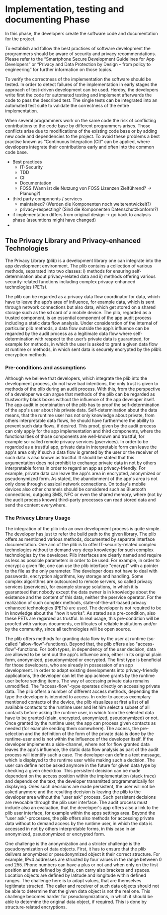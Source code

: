 # Implementation, testing and documenting Phase

In this phase, the developers create the software code and documentation for the project.

To establish and follow the best practises of software development the programmers should be aware of security and privacy recommendations.  Please refer to the “Smartphone Secure Development Guidelines for App Developers” or “Privacy and Data Protection by Design – from policy to engineering” for further information on those topics.

To verify the correctness of the implementation the software should be tested. In order to detect failures of the implementation in early stages the approach of test-driven development can be used. Hereby, the developers write first the code for automated testing and implement afterwards the code to pass the described test. The single tests can be integrated into an automated test suite to validate the correctness of the entire implementation.

When several programmers work on the same code the risk of conflicting contributions to the code base by different programmers arises. Those conflicts arise due to modifications of the existing code base or by adding new code and dependencies to the project. To avoid these problems a best practise known as “Continuous Integration (CI)” can be applied, where developers integrate their contributions early and often into the common code base.

* Best practices
  * IT-Security
  * TDD
  * CI
  * Documentation
  * FOSS \(Wann ist die Nutzung von FOSS Lizenzen Zielführend? → Planung?\)
* third party components / services
  * maintained? \(Werden die Komponenten noch weiterentwickelt?\)
  * privacy-respecting? \(Sind die Komponenten Datenschutzkonform?\)
* if implementation differs from original design → go back to analysis phase \(assumtions might have changed\)
* 


## **The Privacy Library and Privacy-enhanced Technologies**

The Privacy Library \(plib\) is a development library one can integrate into the app development environment. The plib contains a collection of various methods, separated into two classes: i\) methods for ensuring self-determination about privacy-related data and ii\) methods offering various security-related functions including complex privacy-enhanced technologies \(PETs\).



The plib can be regarded as a privacy data flow coordinator for data, which have to leave the app’s area of influence, for example data, which is sent through network connections but also data, which get stored on a shared storage such as the sd card of a mobile device. The plib, regarded as a trusted component, is an essential component of the app audit process including a static data flow analysis. Under consideration of the internal of particular plib methods, a data flow outside the app’s influence can be regarded by the audit process as a legitimate data flow where self-determination with respect to the user’s private data is guaranteed, for example for methods, in which the user is asked to grant a given data flow at runtime or methods, in which sent data is securely encrypted by the plib’s encryption methods.



### **Pre-conditions and assumptions**

Although we believe that developers, which integrate the plib into the development process, do not have bad intentions, the only trust is given to methods of the plib during an audit process. With this, from the perspective of a developer we can argue that methods of the plib can be regarded as trustworthy black boxes without the influence of the app developer itself. The app audit in combination of the plib has to proof the self-determination of the app's user about his private data. Self-determination about the data means, that the runtime user has not only knowledge about private, from others interpretable data flows, he should have furthermore the ability to prevent such data flows, if desired. This proof, given by the audit process can only apply for the app implementation and third components, where the functionalities of those components are well-known and trustful, for example so-called remote privacy services \(pservices\). In order to be regarded as a trustful app, private data in interpretable form can leave the app's area only if such a data flow is granted by the user or the receiver of such data is also known as trustful. It should be stated that this argumentation does not prohibit to exchange private data in not by others interpretable forms in order to regard an app as privacy-friendly. For example, private data can leave the app's area in encrypted, anonymized or pseudonymized form. As stated, the abandonment of the app's area is not only done through classical network connections. On today's mobile devices also other channels should be considered such as Bluetooth connections, outgoing SMS, NFC or even the shared memory, where \(not by the audit process known\) third-party processes can read stored data and send the content everywhere.



### The Privacy Library Usage

The integration of the plib into an own development process is quite simple. The developer has just to refer the build path to the given library. The plib offers as mentioned various methods, documented by separate interface documentation. One aim of the plib is to offer IT-security-related complex technologies without to demand very deep knowledge for such complex technologies by the developer. Plib interfaces are clearly named and require as less as possible parameters in order to be used. For example, in order to encrypt a given file, one can use the plib interface "encrypt" with a pointer to the file as the only parameter. The developer does not have to deal with passwords, encryption algorithms, key storage and handling. Some complex algorithms are outsourced to remote servers, so called privacy services \(pservices\), for example storage solutions, in which it is guaranteed that nobody except the data owner is in knowledge about the existence and the content of this data, neither the pservice operator. For the realization of such complex methods, state-of-the-art-based privacy enhanced technologies \(PETs\) are used. The developer is not required to be in knowledge about the "how it works". As stated as a pre-condition, also these PETs are regarded as trustful. In real usage, this pre-condition will be proofed with various documents, certificates of reliable institutions and/or by the community, since all technologies will be open source. 



The plib offers methods for granting data flow by the user at runtime \(so-called "allow-flow"-functions\). Beyond that, the plib offers also "access-flow"-functions. For both types, in dependency of the user decision, data are allowed to be sent out the app's influence area, either in its original plain form, anonymized, pseudonymized or encrypted. The first type is beneficial for those developers, who are already in possession of an app development. In order to adapt existing developments into privacy-friendly applications, the developer can let the app achieve grants by the runtime user before sending items. The way of accessing private data remains unmodified. The "access-flow"-type operates directly on accessing private data. The plib offers a number of different access methods, depending the type the developer is intended to access. In order to access exemplary mentioned contacts of the device, the plib visualizes at first a list of all available contacts to the runtime user and let him select a subset of all contacts before asking the runtime user, in which form the selected data have to be granted \(plain, encrypted, anonymized, pseudonymized\) or not. Once granted by the runtime user, the app can process given contacts as needed \(for example sending them somewhere\). The access, the pre-selection and the definition of the form of the private data is done by the runtime-user and is not within the influence of the developer itself. If the developer implements a side-channel, where not for flow granted data leaves the app's influence, the static data flow analysis as part of the audit process will identify such a case. The developer can define a text message, which is displayed to the runtime user while making such a decision. The user can define not be asked anymore in the future for given data type by checking a given checkbox. This persistent decision can be made dependent on the access position within the implementation \(stack trace\) and depends on the text, the developer transmitted programmatically for displaying. Ones such decisions are made persistent, the user will not be asked anymore and the resulting decision is leaving the plib to the developer area without the "user ask" process. Such persistent decisions are revocable through the plib user interface. The audit process must include also an evaluation, that the developer's app offers also a link to the plib user interface, for example within the apps settings area. Beyond the "user ask"-processes, the plib offers also methods for accessing private data without to demand access by the runtime user, in which the data is accessed in not by others interpretable forms, in this case in an anonymized, pseudonymized or encrypted form.



One challenge is the anonymization and a stricter challenge is the pseudonymization of data objects. First, it has to ensure that the plib delivers anonymized or pseudonymized object it their correct structure. For example, IPv4 addresses are structed by four values in the range between 0 and 255. Phone numbers can have a plus or not and when only on the first position and are defined by digits, can carry also brackets and spaces. Location objects are defined by latitude and longitude within defined ranges. The challenge here is to adapt values, that are themselves legitimate structed. The caller and receiver of such data objects should not be able to determine that the given data object is not the real one. This challenge becomes harder for pseudonymizations, in which it should be able to determine the original data object, if required. This is done by structure-related encryptions.







